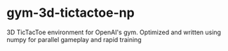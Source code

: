 # gym-3d-tictactoe-np
3D TicTacToe environment for OpenAI's gym. Optimized and written using numpy for parallel gameplay and rapid training
